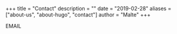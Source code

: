 +++
title = "Contact"
description = ""
date = "2019-02-28"
aliases = ["about-us", "about-hugo", "contact"]
author = "Malte"
+++

EMAIL 